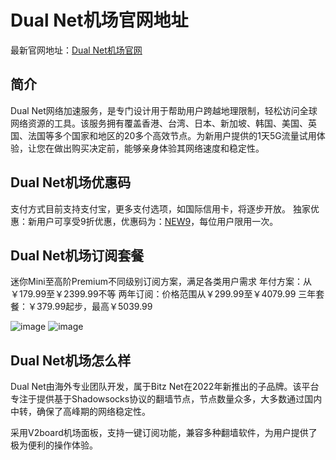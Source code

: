 # Dual Net机场官网地址

最新官网地址：[Dual Net机场官网](https://ca.godualnet.com/#/register?code=owczFupn)

## 简介

Dual Net网络加速服务，是专门设计用于帮助用户跨越地理限制，轻松访问全球网络资源的工具。该服务拥有覆盖香港、台湾、日本、新加坡、韩国、美国、英国、法国等多个国家和地区的20多个高效节点。为新用户提供的1天5G流量试用体验，让您在做出购买决定前，能够亲身体验其网络速度和稳定性。

## Dual Net机场优惠码
支付方式目前支持支付宝，更多支付选项，如国际信用卡，将逐步开放。
独家优惠：新用户可享受9折优惠，优惠码为：[NEW9](https://ca.godualnet.com/#/register?code=owczFupn)，每位用户限用一次。


## Dual Net机场订阅套餐

迷你Mini至高阶Premium不同级别订阅方案，满足各类用户需求
年付方案：从￥179.99至￥2399.99不等
两年订阅：价格范围从￥299.99至￥4079.99
三年套餐：￥379.99起步，最高￥5039.99

![image](https://github.com/alezyhughes/DualNet/assets/157185560/7b24b36c-f31d-4ca4-af45-e0e6cd1dce2d)
![image](https://github.com/alezyhughes/DualNet/assets/157185560/9693074e-5e4c-4986-b7dc-04682d20471a)


## Dual Net机场怎么样
Dual Net由海外专业团队开发，属于Bitz Net在2022年新推出的子品牌。该平台专注于提供基于Shadowsocks协议的翻墙节点，节点数量众多，大多数通过国内中转，确保了高峰期的网络稳定性。

采用V2board机场面板，支持一键订阅功能，兼容多种翻墙软件，为用户提供了极为便利的操作体验。





